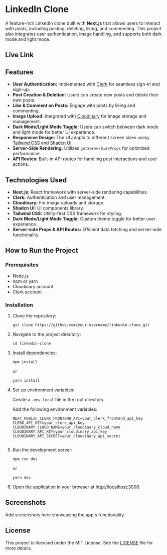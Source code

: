 <h1>LinkedIn Clone</h1>

<p>
  A feature-rich LinkedIn clone built with <strong>Next.js</strong> that allows users to interact with posts, including posting, deleting, liking, and commenting. This project also integrates user authentication, image handling, and supports both dark mode and light mode.
</p>

<h2> Live Link <a href="https://darshan-linkedin-clone.vercel.app/" target="_blank" ></a> </h2>

<h2>Features</h2>
<ul>
  <li><strong>User Authentication:</strong> Implemented with <a href="https://clerk.dev" target="_blank">Clerk</a> for seamless sign-in and sign-up.</li>
  <li><strong>Post Creation & Deletion:</strong> Users can create new posts and delete their own posts.</li>
  <li><strong>Like & Comment on Posts:</strong> Engage with posts by liking and commenting.</li>
  <li><strong>Image Upload:</strong> Integrated with <a href="https://cloudinary.com" target="_blank">Cloudinary</a> for image storage and management.</li>
  <li><strong>Dark Mode/Light Mode Toggle:</strong> Users can switch between dark mode and light mode for better UI experience.</li>
  <li><strong>Responsive Design:</strong> The UI adapts to different screen sizes using <a href="https://tailwindcss.com" target="_blank">Tailwind CSS</a> and <a href="https://shadcn.dev" target="_blank">Shadcn UI</a>.</li>
  <li><strong>Server-Side Rendering:</strong> Utilizes <code>getServerSideProps</code> for optimized performance.</li>
  <li><strong>API Routes:</strong> Built-in API routes for handling post interactions and user actions.</li>
</ul>

<h2>Technologies Used</h2>
<ul>
  <li><strong>Next.js:</strong> React framework with server-side rendering capabilities.</li>
  <li><strong>Clerk:</strong> Authentication and user management.</li>
  <li><strong>Cloudinary:</strong> For image uploads and storage.</li>
  <li><strong>Shadcn UI:</strong> UI components library.</li>
  <li><strong>Tailwind CSS:</strong> Utility-first CSS framework for styling.</li>
  <li><strong>Dark Mode/Light Mode Toggle:</strong> Custom theme toggle for better user experience.</li>
  <li><strong>Server-side Props & API Routes:</strong> Efficient data fetching and server-side functionality.</li>
</ul>

<h2>How to Run the Project</h2>

<h3>Prerequisites</h3>
<ul>
  <li>Node.js</li>
  <li>npm or yarn</li>
  <li>Cloudinary account</li>
  <li>Clerk account</li>
</ul>

<h3>Installation</h3>
<ol>
  <li>Clone the repository:
    <pre><code>git clone https://github.com/your-username/linkedin-clone.git</code></pre>
  </li>
  <li>Navigate to the project directory:
    <pre><code>cd linkedin-clone</code></pre>
  </li>
  <li>Install dependencies:
    <pre><code>npm install</code></pre>
    or
    <pre><code>yarn install</code></pre>
  </li>
  <li>Set up environment variables:
    <p>Create a <code>.env.local</code> file in the root directory.</p>
    <p>Add the following environment variables:</p>
    <pre><code>NEXT_PUBLIC_CLERK_FRONTEND_API=your_clerk_frontend_api_key
CLERK_API_KEY=your_clerk_api_key
CLOUDINARY_CLOUD_NAME=your_cloudinary_cloud_name
CLOUDINARY_API_KEY=your_cloudinary_api_key
CLOUDINARY_API_SECRET=your_cloudinary_api_secret
    </code></pre>
  </li>
  <li>Run the development server:
    <pre><code>npm run dev</code></pre>
    or
    <pre><code>yarn dev</code></pre>
  </li>
  <li>Open the application in your browser at <a href="http://localhost:3000" target="_blank">http://localhost:3000</a>.</li>
</ol>

<h2>Screenshots</h2>
<p>Add screenshots here showcasing the app's functionality.</p>

<h2>License</h2>
<p>This project is licensed under the MIT License. See the <a href="LICENSE">LICENSE</a> file for more details.</p>
